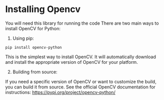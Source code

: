 # Installing Opencv
You will need this library for running the code 
There are two main ways to install OpenCV for Python:

1. Using pip:

``` pip install opencv-python ```

This is the simplest way to install OpenCV. It will automatically download and install the appropriate version of OpenCV for your platform.

2. Building from source:

If you need a specific version of OpenCV or want to customize the build, you can build it from source. See the official OpenCV documentation for instructions: https://pypi.org/project/opencv-python/
